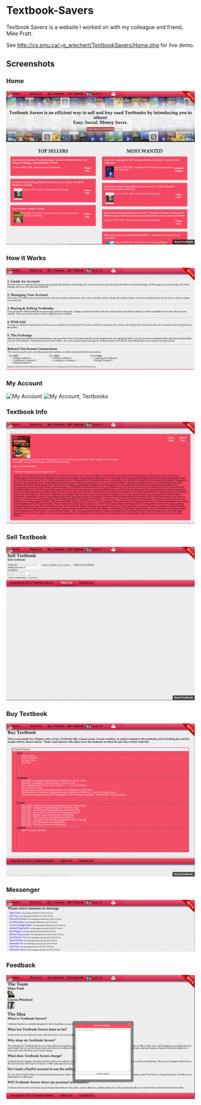 Textbook-Savers
===============

Textbook Savers is a website I worked on with my colleague and friend, Mike Pratt.

See http://cs.smu.ca/~g_wiechert/TextbookSavers/Home.php for live demo.


## Screenshots
### Home
![Home red 1](Screenshots/home_red_1.png "Home red 1")
### How It Works
![How it works red 1](Screenshots/how_it_works_red_1.png "How it works")
### My Account
![My Account](Screenshots/my_account_red_1.png "My account")
![My Account, Textbooks](Screenshots/my_account_textbooks_red_1.png "my account, textbook")
### Textbook Info
![Textbook Info](Screenshots/textbook_info_red_1.png "textbook info")
### Sell Textbook
![Sell textbook](Screenshots/sell_textbook_red_1.png "sell textbook")
### Buy Textbook
![Buy textbook](Screenshots/Buy_Textbook_red_1.png "Buy textbook")
### Messenger
![messenger](Screenshots/messenger_red_1.png "messenger")
### Feedback
![feedback](Screenshots/feedback_red_1.png "feedback")


